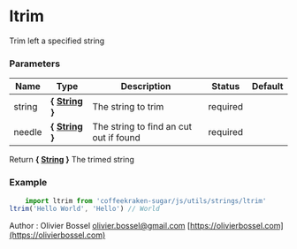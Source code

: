 # ltrim

Trim left a specified string


### Parameters
Name  |  Type  |  Description  |  Status  |  Default
------------  |  ------------  |  ------------  |  ------------  |  ------------
string  |  **{ [String](https://developer.mozilla.org/fr/docs/Web/JavaScript/Reference/Objets_globaux/String) }**  |  The string to trim  |  required  |
needle  |  **{ [String](https://developer.mozilla.org/fr/docs/Web/JavaScript/Reference/Objets_globaux/String) }**  |  The string to find an cut out if found  |  required  |

Return **{ [String](https://developer.mozilla.org/fr/docs/Web/JavaScript/Reference/Objets_globaux/String) }** The trimed string

### Example
```js
	import ltrim from 'coffeekraken-sugar/js/utils/strings/ltrim'
ltrim('Hello World', 'Hello') // World
```
Author : Olivier Bossel [olivier.bossel@gmail.com](mailto:olivier.bossel@gmail.com) [https://olivierbossel.com](https://olivierbossel.com)